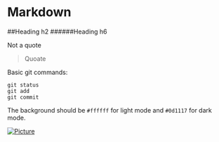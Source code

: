# Markdown

##Heading h2
######Heading h6

Not a quote
> Quoate

Basic git commands:
```
git status
git add 
git commit
```

The background should be `#ffffff` for light mode and `#0d1117` for dark mode.

[![Picture](https://myoctocat.com/assets/images/base-octocat.svg "Lets go back to the beginning")](https://google.com)

